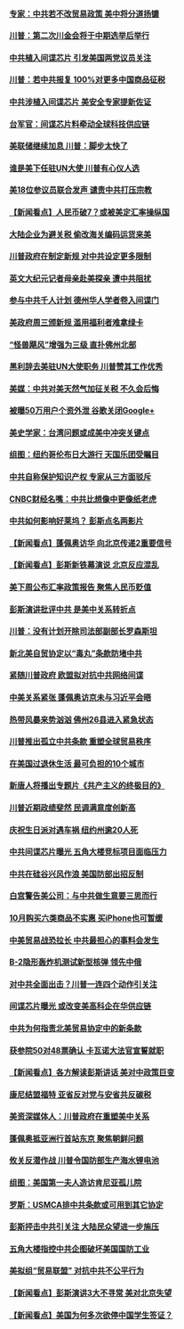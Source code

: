 #### [专家：中共若不改贸易政策 美中将分道扬镳](../pages/nsc412/n10773996.md?t=10100932) 

#### [川普：第二次川金会将于中期选举后举行](../pages/nsc412/n10773708.md?t=10100932) 

#### [中共植入间谍芯片 引发美国两党议员关注](../pages/nsc412/n10773424.md?t=10100932) 

#### [川普：若中共报复 100%对更多中国商品征税](../pages/nsc412/n10773067.md?t=10100932) 

#### [中共涉植入间谍芯片 美安全专家提新佐证](../pages/nsc412/n10773174.md?t=10100932) 

#### [台军官：间谍芯片料牵动全球科技供应链](../pages/nsc412/n10772822.md?t=10100932) 

#### [美联储继续加息 川普：脚步太快了](../pages/nsc412/n10773095.md?t=10100932) 

#### [谁是美下任驻UN大使 川普有心仪人选](../pages/nsc412/n10772974.md?t=10100932) 

#### [美18位参议员联合发声 谴责中共打压宗教](../pages/nsc412/n10767290.md?t=10100932) 

#### [【新闻看点】人民币破7？或被美定汇率操纵国](../pages/nsc412/n10772384.md?t=10100932) 

#### [大陆企业为避关税 偷改海关编码运货来美](../pages/nsc412/n10772734.md?t=10100932) 

#### [川普政府在制定新规 对中共设定更多限制](../pages/nsc412/n10772785.md?t=10100932) 

#### [英文大纪元记者母亲赴美探亲 遭中共阻扰](../pages/nsc412/n10772575.md?t=10100932) 

#### [参与中共千人计划 德州华人学者卷入间谍门](../pages/nsc412/n10772595.md?t=10100932) 

#### [美政府周三颁新规 滥用福利者难拿绿卡](../pages/nsc412/n10772436.md?t=10100932) 

#### [“怪兽飓风”增强为三级 直扑佛州北部](../pages/nsc412/n10772352.md?t=10100932) 

#### [黑利辞去美驻UN大使职务 川普赞其工作优秀](../pages/nsc412/n10772371.md?t=10100932) 

#### [美媒：中共对美天然气加征关税 不久会后悔](../pages/nsc412/n10771687.md?t=10100932) 

#### [被曝50万用户个资外泄 谷歌关闭Google+](../pages/nsc412/n10770839.md?t=10100932) 

#### [美史学家：台湾问题或成美中冲突关键点](../pages/nsc412/n10771318.md?t=10100932) 

#### [组图：纽约哥伦布日大游行 天国乐团受瞩目](../pages/nsc412/n10770597.md?t=10100932) 

#### [中共自称保护知识产权 专家从三方面驳斥](../pages/nsc412/n10770284.md?t=10100932) 

#### [CNBC财经名嘴：中共比想像中更像纸老虎](../pages/nsc412/n10770794.md?t=10100932) 

#### [中共如何影响好莱坞？ 彭斯点名两影片](../pages/nsc412/n10751048.md?t=10100932) 

#### [【新闻看点】蓬佩奥访华 向北京传递2重要信号](../pages/nsc412/n10770311.md?t=10100932) 

#### [【新闻看点】彭斯新铁幕演说 北京反应混乱](../pages/nsc412/n10770106.md?t=10100932) 

#### [美下周公布汇率政策报告 聚焦人民币贬值](../pages/nsc412/n10770338.md?t=10100932) 

#### [彭斯演讲批评中共 是美中关系转折点](../pages/nsc412/n10770135.md?t=10100932) 

#### [川普：没有计划开除司法部副部长罗森斯坦](../pages/nsc412/n10770158.md?t=10100932) 

#### [新北美自贸协定以“毒丸”条款防堵中共](../pages/nsc412/n10770165.md?t=10100932) 

#### [紧随川普政府 欧盟拟对抗中共网络间谍](../pages/nsc412/n10770155.md?t=10100932) 

#### [中美关系紧张 蓬佩奥访京未与习近平会晤](../pages/nsc412/n10770076.md?t=10100932) 

#### [热带风暴来势汹汹 佛州26县进入紧急状态](../pages/nsc412/n10769706.md?t=10100932) 

#### [川普推出孤立中共条款 重塑全球贸易秩序](../pages/nsc412/n10767738.md?t=10100932) 

#### [在美国过退休生活 最可负担的10个城市](../pages/nsc412/n10765527.md?t=10100932) 

#### [新唐人将播出专题片《共产主义的终极目的》](../pages/nsc412/n10767004.md?t=10100932) 

#### [川普近期政绩斐然 民调满意度创新高](../pages/nsc412/n10767124.md?t=10100932) 

#### [庆祝生日派对遇车祸 纽约州逾20人死](../pages/nsc412/n10767006.md?t=10100932) 

#### [中共间谍芯片曝光 五角大楼竞标项目面临压力](../pages/nsc412/n10767062.md?t=10100932) 

#### [中共在硅谷兴风作浪 美国防部出招反制](../pages/nsc412/n10766985.md?t=10100932) 

#### [白宫警告美公司：与中共做生意要三思而行](../pages/nsc412/n10766026.md?t=10100932) 

#### [10月购买六类商品不实惠 买iPhone也可暂缓](../pages/nsc412/n10764637.md?t=10100932) 

#### [中美贸易战恐拉长 中共最担心的事料会发生](../pages/nsc412/n10765864.md?t=10100932) 

#### [B-2隐形轰炸机测试新型核弹 领先中俄](../pages/nsc412/n10764610.md?t=10100932) 

#### [对中共全面出击？川普一连四个动作引关注](../pages/nsc412/n10765620.md?t=10100932) 

#### [间谍芯片曝光 或改变美高科企在华供应链](../pages/nsc412/n10765631.md?t=10100932) 

#### [中共为何指责北美贸易协定中的新条款](../pages/nsc412/n10764045.md?t=10100932) 

#### [获参院50对48票确认 卡瓦诺大法官宣誓就职](../pages/nsc412/n10765530.md?t=10100932) 

#### [【新闻看点】各方解读彭斯讲话 美对中政策巨变](../pages/nsc412/n10765366.md?t=10100932) 

#### [康尼结盟福特 亚省反对党与安省共反碳税](../pages/nsc412/n10765623.md?t=10100932) 

#### [美资深媒体人：川普政府在重塑美中关系](../pages/nsc412/n10764264.md?t=10100932) 

#### [蓬佩奥抵亚洲行首站东京 聚焦朝鲜问题](../pages/nsc412/n10765171.md?t=10100932) 

#### [攸关反潜作战 川普令国防部生产海水锂电池](../pages/nsc412/n10765089.md?t=10100932) 

#### [组图：美国第一夫人造访肯尼亚孤儿院](../pages/nsc412/n10764950.md?t=10100932) 

#### [罗斯：USMCA排中共条款或可用到其它协定](../pages/nsc412/n10764388.md?t=10100932) 

#### [彭斯抨击中共引关注 大陆民众望进一步施压](../pages/nsc412/n10764345.md?t=10100932) 

#### [五角大楼指控中共企图破坏美国国防工业](../pages/nsc412/n10763942.md?t=10100932) 

#### [美拟组“贸易联盟” 对抗中共不公平行为](../pages/nsc412/n10764268.md?t=10100932) 

#### [【新闻看点】彭斯演讲3大不寻常 美对北京失望](../pages/nsc412/n10764060.md?t=10100932) 

#### [【新闻看点】美国为何多次欲停中国学生签证？](../pages/nsc412/n10763657.md?t=10100932) 

